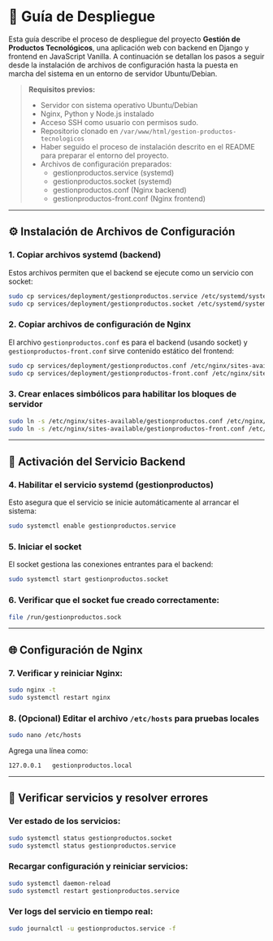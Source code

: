 # 🚀 Guía de Despliegue

Esta guía describe el proceso de despliegue del proyecto **Gestión de Productos Tecnológicos**, una aplicación web con backend en Django y frontend en JavaScript Vanilla. A continuación se detallan los pasos a seguir desde la instalación de archivos de configuración hasta la puesta en marcha del sistema en un entorno de servidor Ubuntu/Debian.

> **Requisitos previos:**
>
> - Servidor con sistema operativo Ubuntu/Debian
> - Nginx, Python y Node.js instalado
> - Acceso SSH como usuario con permisos sudo.
> - Repositorio clonado en `/var/www/html/gestion-productos-tecnologicos`
> - Haber seguido el proceso de instalación descrito en el README para preparar el entorno del proyecto.
> - Archivos de configuración preparados:
>   - gestionproductos.service (systemd)
>   - gestionproductos.socket (systemd)
>   - gestionproductos.conf (Nginx backend)
>   - gestionproductos-front.conf (Nginx frontend)

---

## ⚙️ Instalación de Archivos de Configuración

### 1. Copiar archivos systemd (backend)

Estos archivos permiten que el backend se ejecute como un servicio con socket:

```bash
sudo cp services/deployment/gestionproductos.service /etc/systemd/system/
sudo cp services/deployment/gestionproductos.socket /etc/systemd/system/
```

### 2. Copiar archivos de configuración de Nginx

El archivo `gestionproductos.conf` es para el backend (usando socket) y `gestionproductos-front.conf` sirve contenido estático del frontend:

```bash
sudo cp services/deployment/gestionproductos.conf /etc/nginx/sites-available/
sudo cp services/deployment/gestionproductos-front.conf /etc/nginx/sites-available/
```

### 3. Crear enlaces simbólicos para habilitar los bloques de servidor

```bash
sudo ln -s /etc/nginx/sites-available/gestionproductos.conf /etc/nginx/sites-enabled/
sudo ln -s /etc/nginx/sites-available/gestionproductos-front.conf /etc/nginx/sites-enabled/
```

---

## 🔌 Activación del Servicio Backend

### 4. Habilitar el servicio systemd (gestionproductos)

Esto asegura que el servicio se inicie automáticamente al arrancar el sistema:

```bash
sudo systemctl enable gestionproductos.service
```

### 5. Iniciar el socket

El socket gestiona las conexiones entrantes para el backend:

```bash
sudo systemctl start gestionproductos.socket
```

### 6. Verificar que el socket fue creado correctamente:

```bash
file /run/gestionproductos.sock
```

---

## 🌐 Configuración de Nginx

### 7. Verificar y reiniciar Nginx:

```bash
sudo nginx -t
sudo systemctl restart nginx
```

### 8. (Opcional) Editar el archivo `/etc/hosts` para pruebas locales

```bash
sudo nano /etc/hosts
```

Agrega una línea como:

```
127.0.0.1   gestionproductos.local
```

---

## 🧪 Verificar servicios y resolver errores

### Ver estado de los servicios:

```bash
sudo systemctl status gestionproductos.socket
sudo systemctl status gestionproductos.service
```

### Recargar configuración y reiniciar servicios:

```bash
sudo systemctl daemon-reload
sudo systemctl restart gestionproductos.service
```

### Ver logs del servicio en tiempo real:

```bash
sudo journalctl -u gestionproductos.service -f
```
